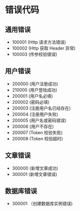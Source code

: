 # 错误代码 #

## 通用错误 ##


- 100001    (Http 请求方法错误)
- 100002    (Http 获取 Header 异常)
- 100003    (传参校验错误)

## 用户错误 ##

- 200000 (用户注册成功)
- 210000 (用户登陆成功)
- 200001 (用户名必填)
- 200002 (密码必填)
- 200003 (注册用户名已经存在)
- 200004 (注册用户失败)
- 200005 (用户名或密码错误)
- 200006 (用户不存在)
- 200007 (Token 校验失败)
- 200008 (Token 校验超时)

## 文章错误 ##

- 300000 (新增文章成功)
- 300001 (新增文章错误)

## 数据库错误 ##

- 300001 （创建数据库实例错误)